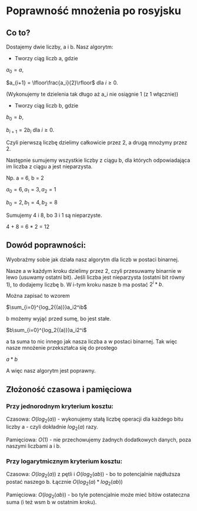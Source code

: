 # Poprawność mnożenia po rosyjsku

## Co to?
Dostajemy dwie liczby, a i b.
Nasz algorytm:

- Tworzy ciąg liczb a, gdzie
  
$a_0 = a$, 

$a_{i+1} = \lfloor\frac{a_i}{2}\rfloor$ dla $i \geq 0$.

(Wykonujemy te dzielenia tak długo aż a_i nie osiągnie 1 (z 1 włącznie))

- Tworzy ciąg liczb b, gdzie

$b_0 = b$,

$b_{i+1} = 2b_i$ dla $i \geq 0$.

Czyli pierwszą liczbę dzielimy całkowicie przez 2, a drugą mnożymy przez 2.

Następnie sumujemy wszystkie liczby z ciągu b, dla których odpowiadająca im liczba z ciągu a jest nieparzysta.

Np. a = 6, b = 2

$a_0 = 6, a_1 = 3, a_2 = 1$

$b_0 = 2, b_1 = 4, b_2 = 8$

Sumujemy 4 i 8, bo 3 i 1 są nieparzyste.

4 + 8 = 6 * 2 = 12

## Dowód poprawności:

Wyobraźmy sobie jak działa nasz algorytm dla liczb w postaci binarnej.

Nasze a w każdym kroku dzielimy przez 2, czyli przesuwamy binarnie w lewo (usuwamy ostatni bit). Jeśli liczba jest nieparzysta (ostatni bit równy 1), to dodajemy liczbę b. W i-tym kroku nasze b ma postać $2^i * b$.

Można zapisać to wzorem

$\sum_{i=0}^{log_2{(a)}}a_i2^ib$

b możemy wyjąć przed sumę, bo jest stałe.

$b\sum_{i=0}^{log_2{(a)}}a_i2^i$

a ta suma to nic innego jak nasza liczba a w postaci binarnej. Tak więc nasze mnożenie przekształca się do prostego

$a*b$

A więc nasz algorytm jest poprawny.

## Złożoność czasowa i pamięciowa 

### Przy jednorodnym kryterium kosztu:

Czasowa: $O(log_2(a))$ - wykonujemy stałą liczbę operacji dla każdego bitu liczby a - czyli dokładnie $log_2(a)$ razy. 

Pamięciowa: $O(1)$ - nie przechowujemy żadnych dodatkowych danych, poza naszymi liczbami a i b.

### Przy logarytmicznym kryterium kosztu:

Czasowa: $O(log_2(a))$ z pętli i $O(log_2(ab))$ - bo to potencjalnie najdłuższa postać naszego b. Łącznie $O(log_2(a) * log_2(ab))$

Pamięciowa: $O(log_2(ab))$ - bo tyle potencjalnie może mieć bitów ostateczna suma (i też wsm b w ostatnim kroku).